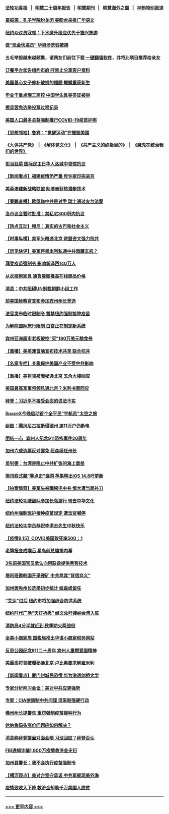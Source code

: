 #### [法轮功真相](https://github.com/gfw-breaker/truth/blob/master/README.md?t=0) &nbsp;&nbsp;|&nbsp;&nbsp; [明慧二十周年报告](https://github.com/gfw-breaker/mh-reports/blob/master/README.md?t=0) &nbsp;&nbsp;|&nbsp;&nbsp;[明慧期刊](https://github.com/gfw-breaker/mh-qikan) &nbsp;&nbsp;|&nbsp;&nbsp; [明慧海外之窗](https://github.com/gfw-breaker/mh-news/blob/master/README.md?t=0) &nbsp;&nbsp;|&nbsp;&nbsp; [神韵特别报道](https://github.com/gfw-breaker/mh-news/blob/master/shenyun.md?t=0)
#### [童振源：孔子学院纷关闭 美盼台来推广华语文](../pages/nsc412/n13237771.md?t=09161601) 
#### [纽约众议员寇顿：下水道升级应优先于振兴旅游](../pages/nsc412/n13237866.md?t=09161601) 
#### [做“现金快递员”  华男涉洗钱被捕](../pages/nsc412/n13237791.md?t=09161601) 
#### 五毛举报越来越频繁，请网友们前往下载 [一键翻墙软件](https://github.com/gfw-breaker/ssr-accounts)，并将此项目推荐给亲友
#### [订餐平台状告纽约市府  吁禁止分享客户资料](../pages/nsc412/n13237861.md?t=09161601) 
#### [美国善心女子修补破损的翅膀 蝴蝶重获新生](../pages/nsc412/n13237844.md?t=09161601) 
#### [毕业于重点理工高校 中国学生赴美签证被拒](../pages/nsc412/n13237415.md?t=09161601) 
#### [橙县罢免选举投票过程记录](../pages/nsc412/n13237746.md?t=09161601) 
#### [美国人口最多县将强制推行COVID-19疫苗护照](../pages/nsc412/n13237704.md?t=09161601) 
#### [【思想领袖】鲁宾：“觉醒运动”在摧毁美国](../pages/nsc412/n13192525.md?t=09161601) 
#### [《九评共产党》](https://github.com/begood0513/9ping.md/blob/master/README.md) &nbsp;|&nbsp; [《解体党文化》](../../../../jtdwh.md/blob/master/README.md)  &nbsp;|&nbsp; [《共产主义的终极目的》](../../../../gczydzjmd.md/blob/master/README.md) &nbsp;|&nbsp; [《魔鬼在统治我们的世界》](../../../../mgztzwmdsj.md/blob/master/README.md) 
#### [拒当韭菜 国际民主日华人洛城中领馆抗议](../pages/nsc412/n13237544.md?t=09161601) 
#### [【新闻看点】福建疫情仍严重 传许家印突进京](../pages/nsc412/n13237097.md?t=09161601) 
#### [美英澳建新战略联盟 助澳洲获核潜艇技术](../pages/nsc412/n13237150.md?t=09161601) 
#### [【秦鹏直播】欧盟称中共是对手 瑞士通过友台法案](../pages/nsc412/n13237127.md?t=09161601) 
#### [洛市议会暂时批准：禁私宅300呎内抗议](../pages/nsc412/n13237215.md?t=09161601) 
#### [【热点互动】穆尼：真实的古巴和社会主义](../pages/nsc412/n13235228.md?t=09161601) 
#### [【时事纵横】美军头暗通北京 欧盟咨文强力抗共](../pages/nsc412/n13237112.md?t=09161601) 
#### [【远见快评】美军将领米利私通中共暗藏玄机？](../pages/nsc412/n13237078.md?t=09161601) 
#### [拜登疫苗强制令 影响新泽西140万人](../pages/nsc412/n13237079.md?t=09161601) 
#### [从衣服到家具 通货膨胀推高在线商品价格](../pages/nsc412/n13236970.md?t=09161601) 
#### [消息：中共阻碍UN制裁朝鲜小组工作](../pages/nsc412/n13236870.md?t=09161601) 
#### [前美国检察官宣布参加宾州州长竞选](../pages/nsc412/n13236555.md?t=09161601) 
#### [法官发布临时限制令 暂禁纽约强制接种疫苗](../pages/nsc412/n13236806.md?t=09161601) 
#### [为解除国际旅行限制 白宫正在制定新系统](../pages/nsc412/n13237040.md?t=09161601) 
#### [宾州亚洲超市老板被控“买”180万美元粮食券](../pages/nsc412/n13235168.md?t=09161601) 
#### [【重播】美英澳首脑宣布技术共享 联合抗共](../pages/nsc412/n13236910.md?t=09161601) 
#### [【名家专栏】关税保护美国产业不受中共影响](../pages/nsc412/n13236146.md?t=09161601) 
#### [【重播】美将领被曝秘通北京 五角大楼回应](../pages/nsc412/n13236909.md?t=09161601) 
#### [美国最高军事将领私通北京？米利书面回应](../pages/nsc412/n13236823.md?t=09161601) 
#### [拜登：习近平不接受会面的说法不实](../pages/nsc412/n13236728.md?t=09161601) 
#### [SpaceX今晚启动首个全平民“宇航员”太空之旅](../pages/nsc412/n13236095.md?t=09161601) 
#### [组图：飓风尼古拉斯侵德州 逾11万户仍断电](../pages/nsc412/n13236192.md?t=09161601) 
#### [团结一心   宾州人纪念911恐怖事件20周年](../pages/nsc412/n13236687.md?t=09161601) 
#### [加州六成选票反对罢免 纽森续任州长](../pages/nsc412/n13236610.md?t=09161601) 
#### [吴钊燮：台湾是阻止中共扩张的海上堡垒](../pages/nsc412/n13236600.md?t=09161601) 
#### [简讯程式藏“零点击”漏洞 苹果释出iOS 14.8吁更新](../pages/nsc412/n13236500.md?t=09161601) 
#### [【拍案惊奇】美军头被曝秘电中共 恒大遭当局补刀](../pages/nsc412/n13234722.md?t=09161601) 
#### [纽约法轮功腰鼓队参加长岛游行 带去中华文化](../pages/nsc412/n13235212.md?t=09161601) 
#### [纽约州强制医护接种疫苗规定 遭法官喊停](../pages/nsc412/n13235144.md?t=09161601) 
#### [纽约法轮功学员恭祝李洪志先生中秋快乐](../pages/nsc412/n13229386.md?t=09161601) 
#### [【疫情9.15】COVID美国致死率500：1](../pages/nsc412/n13235566.md?t=09161601) 
#### [老牌报变成喉舌 星岛前总编揭内幕](../pages/nsc412/n13235456.md?t=09161601) 
#### [3名前美国官员承认向阿联酋提供黑客技术](../pages/nsc412/n13235382.md?t=09161601) 
#### [塔利班邀韩国开采锂矿 中共骂其“背信弃义”](../pages/nsc412/n13234619.md?t=09161601) 
#### [加州罢免州长选举初步统计 纽森或留任](../pages/nsc412/n13235197.md?t=09161601) 
#### [“艾达”过后 纽约市将加强综合防洪系统](../pages/nsc412/n13235221.md?t=09161601) 
#### [纽约时代广场“天灯祈愿” 经文处吁接纳台湾入联](../pages/nsc412/n13235147.md?t=09161601) 
#### [消防局4分半就赶到 秋季防火两战役](../pages/nsc412/n13235091.md?t=09161601) 
#### [全美小商家周 国税局推出华语小商家税务网站](../pages/nsc412/n13235032.md?t=09161601) 
#### [反思公园纪念911二十周年 宾州人重燃爱国精神](../pages/nsc412/n13235065.md?t=09161601) 
#### [美最高将领被曝秘通北京 卢比奥要求解雇米利](../pages/nsc412/n13234647.md?t=09161601) 
#### [【新闻看点】厦门封城民恐慌 华为渗透剑桥大学](../pages/nsc412/n13234501.md?t=09161601) 
#### [专家分析拜习会谈：美对中共应更强势](../pages/nsc412/n13233514.md?t=09161601) 
#### [专家：CIA欲遏制中共间谍 须采取强硬行动](../pages/nsc412/n13234648.md?t=09161601) 
#### [佛州州长提警告 重罚强制疫苗接种行为](../pages/nsc412/n13234486.md?t=09161601) 
#### [达纳角码头涨价问题应如何解决？](../pages/nsc412/n13234735.md?t=09161601) 
#### [消息称拜登提面对面会晤 习没回应？拜登否认](../pages/nsc412/n13234614.md?t=09161601) 
#### [FBI通缉诈骗1,800万疫情救济金夫妇](../pages/nsc412/n13234637.md?t=09161601) 
#### [加州县警长：我不会执行疫苗强制令](../pages/nsc412/n13234579.md?t=09161601) 
#### [【横河观点】美对台坚守承诺 中共军舰现美外海](../pages/nsc412/n13234540.md?t=09161601) 
#### [疫情致收入下降 救济金却助千万美国人脱贫](../pages/nsc412/n13234243.md?t=09161601) 

----
#### [ >>> 更早内容 <<< ](../indexes/nsc412-earlier.md)
